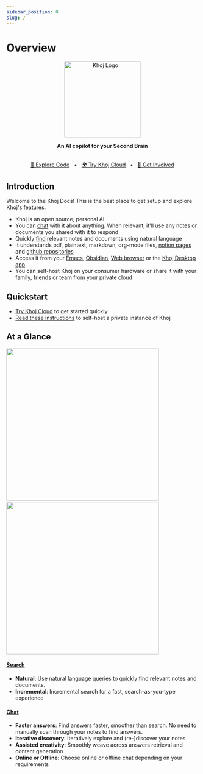 ```yaml
---
sidebar_position: 0
slug: /
---
```


# Overview

<p align="center"><img src="/img/khoj-logo-sideways-500.png" width="200" alt="Khoj Logo"></img></p>

<div align="center">
  <b>An AI copilot for your Second Brain</b>
</div>

<br />
<div align="center">

  [📜 Explore Code](https://github.com/khoj-ai/khoj)
  <span>&nbsp;&nbsp;•&nbsp;&nbsp;</span>
  [🌍 Try Khoj Cloud](https://khoj.dev)
  <span>&nbsp;&nbsp;•&nbsp;&nbsp;</span>
  [💬 Get Involved](https://discord.gg/BDgyabRM6e)

</div>

## Introduction
Welcome to the Khoj Docs! This is the best place to get setup and explore Khoj's features.

- Khoj is an open source, personal AI
- You can [chat](/features/chat) with it about anything. When relevant, it'll use any notes or documents you shared with it to respond
- Quickly [find](/features/search) relevant notes and documents using natural language
- It understands pdf, plaintext, markdown, org-mode files, [notion pages](/online-data-sources/notion_integration) and [github repositories](/online-data-sources/github_integration)
- Access it from your [Emacs](/clients/emacs), [Obsidian](/clients/obsidian), [Web browser](/clients/web) or the [Khoj Desktop app](/clients/desktop)
- You can self-host Khoj on your consumer hardware or share it with your family, friends or team from your private cloud

## Quickstart
- [Try Khoj Cloud](https://app.khoj.dev) to get started quickly
- [Read these instructions](/get-started/setup) to self-host a private instance of Khoj

## At a Glance
<img src="https://docs.khoj.dev/img/khoj_search_on_web.png" width="400px" />
<span>&nbsp;&nbsp;</span>
<img src="https://docs.khoj.dev/img/khoj_chat_on_web.png" width="400px" />

#### [Search](/features/search)
  - **Natural**: Use natural language queries to quickly find relevant notes and documents.
  - **Incremental**: Incremental search for a fast, search-as-you-type experience

#### [Chat](/features/chat)
  - **Faster answers**: Find answers faster, smoother than search. No need to manually scan through your notes to find answers.
  - **Iterative discovery**: Iteratively explore and (re-)discover your notes
  - **Assisted creativity**: Smoothly weave across answers retrieval and content generation
  - **Online or Offline**: Choose online or offline chat depending on your requirements
